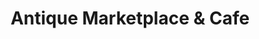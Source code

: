 ---
title: "Antique Marketplace & Cafe"
url: /bangor/antique-marketplace-and-cafe/
shop: antiques
---